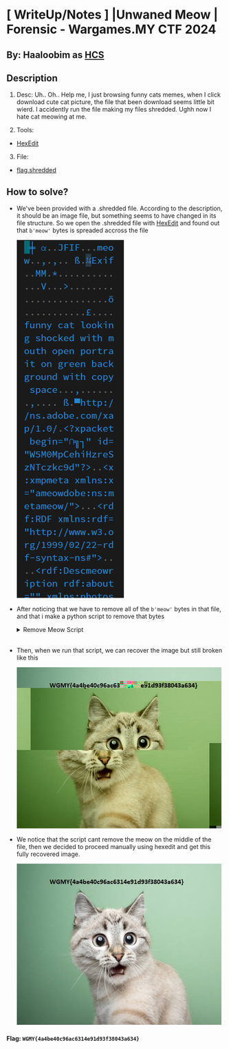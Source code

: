 # [ WriteUp/Notes ] |Unwaned Meow  | Forensic - Wargames.MY CTF 2024

## By: Haaloobim as [HCS](https://ctftime.org/team/70159)

## Description 
1. Desc: 
Uh.. Oh.. Help me, I just browsing funny cats memes, when I click download cute cat picture, the file that been download seems little bit wierd. I accidently run the file making my files shredded. Ughh now I hate cat meowing at me.

2. Tools:
- [HexEdit](https://hexed.it/)

3. File: 
- [flag.shredded](./src/flag.shredded)

## How to solve? 

- We've been provided with a .shredded file. According to the description, it should be an image file, but something seems to have changed in its file structure. So we open the .shredded file with [HexEdit](https://hexed.it/) and found out that `b'meow'` bytes is spreaded accross the file 

    ![](./src/meow.png)

- After noticing that we have to remove all of the `b'meow'` bytes in that file, and that i make a python script to remove that bytes 


    <details>
    <summary>Remove Meow Script</summary>

    ```python
    file = open("flag.shredded", "rb").read()

    modFile = file.replace(b"meow", b"")

    with open("flag3.png", "wb") as filetochange:
        filetochange.write(modFile)
    ```
    </details>
    <br>
- Then, when we run that script, we can recover the image but still broken like this

    ![](./src/flag1.png)

- We notice that the script cant remove the meow on the middle of the file, then we decided to proceed manually using hexedit and get this fully recovered image. 

    ![](./src/flag.png)

#### Flag: `WGMY{4a4be40c96ac6314e91d93f38043a634}`